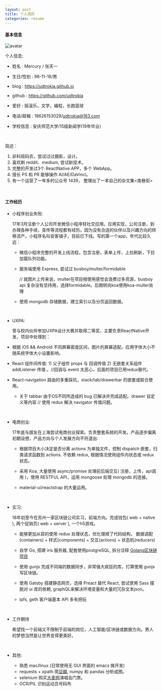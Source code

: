 ```yaml
---
layout: post
title: 个人简历
categories: resume
---
```




#### 基本信息

![avatar]

个人信息: 
+ 姓名 : Mercury / 张天一
+ 生日/性别 : 96-11-18/男  
+ blog : https://udtrokia.github.io
+ github : https://github.com/udtrokia
+ 爱好 : 摇滚乐，文学，编程，长跑篮球  
+ 电话/邮箱 : 18626153029/udtrokia@163.com  
+ 学校信息 : 安庆师范大学/15级新闻学(19年毕业)  

  ​

简述：

1) 非科班码农，尝试过过摄影，设计。  
2) 喜欢刷 reddit、medium, 尝试新技术。  
3) 完整的开发过3个 ReactNative APP，多个 WebApp。  
4) 擅长 PS 和 PR 能够操作 AI/AE/DaVinci。  
5) 有一个运营了一年多的公众号 1439， 整理出了一本自己的杂文集<南巷街>  

  ​
  
#### 工作经历

+ 小程序创业失败:

  17年3月注册个人公司开发微信小程序轻社交应用。应用实现，公司注册，到办理各种手续，宣传等流程都有经历。因为没有合适的伙伴以及兴趣方向的转移流产。小程序名叫安客铺子，目前已下线。写的第一个app，年代比较久远：

  + 微信小程序完整的开发上线流程，包含注册，表单上传，上拉刷新，下拉加载队列功能。

  + 服务端使用 Express, 尝试过 busboy/multer/formidable

    // 就图片上传来说，multer在项目根使用感觉会浪费过多资源，busboy api 复杂没有坚持用，选择formidable。后期转向koa使用koa-multer处理

  + 使用 mongodb 存储数据，建立索引以及分页返回数据。

  ​

+ UXPA: 

  曾与校内伙伴参加UXPA设计大赛并取得二等奖，主要负责ReactNative开发，项目中处理到：

+ 根据 iOS && Android 不同屏幕密度区间，图片的屏幕适配。应用字体大小不随系统字体大小设置影响。

+ React 组件间传值:  1) 父子组件 props 与 回调传值  2) 无嵌套关系组件 addListener 传值 。//回调与 event 太恶心，后面的项目已用redux替代。

+ React-navigation 路由的多重踩坑，stack/tab/drawerbar 的嵌套或联合使用。

  - 关于 tabbar 由于OS不同所造成的 bug 已解决并完成适配。drawer 自定义等内容 // 使用 redux 解决 navigator 传值问题。

  ​

- 电商创业:

  17年底与朋友在上海尝试电商创业探索。负责整套系统的开发。产品逐步偏离初期设想，产品方向与个人发展方向不符退出:

  + 根据项目大小决定是否分离 actions 为单独文件，控制 dispatch 嵌套，归类请求函数到 actions. 不依赖 redux, 根据情况使用组件内状态或 redux 状态。


  + 采用 Koa, 大量使用 async/promise 处理前后端交互( 注册，上传，api调用 )，使用 RESTFUL API，运用 mongoose 处理 mongodb 的连接。

  + material-ui/reactstrap 的大量运用。

    ​

- 实习:

  18年初至今在苏州一家区块链公司实习，前端方向。完成钱包( web + native ), 两个促销页( web + server ), 一个h5游戏。

  - 能够更加从容的使用 redux 处理状态，优化理顺了代码结构， 数据调配(containers) + 样式(components) + 交互(actions) + 状态机(reducers)

  - 自学 Go, 搭建 iris 服务器, 配套使用postgreSQL, 拆分注释 [Golang区块链项目][Golang区块链项目]

  - 使用 gunjs 完成不同端的数据同步，非常强大疯狂的库，打算使用 gunjs 写区块链。

  - 使用 Gatsby 搭建静态网页，选择 Preact 替代 React, 尝试使用 Sass 摆脱对 ui 库的依赖, graphQL来解决环境变量和大量的冗杂文本json。

  - ipfs, geth 客户端基本 API 多有把玩

    ​

+ 工作期待

  希望找一个前端又不限制于前端的岗位，人工智能/区块链或数据方向。男人的梦想当然是让世界变得更美好。

  ​


+ 其他:
  + 熟悉 mac/linux (日常使用无 GUI 界面的 emacs 做开发)
  + requests + xpath 爬[豆瓣][豆瓣], numpy 和 pandas 分析成图。
  + selenium 购买[大麦网][大麦网]演唱会门票。
  + OCR/PIL 识别运动员号码布




[Golang区块链项目]: http://localhost:4000/blockchain/2018/02/04/stucture.html
[豆瓣]: https://github.com/udtrokia/doubaner
[大麦网]: https://github.com/udtrokia/damai
[gayhub]: https://github.com/udtrokia




[avatar]: {{"/_public/resume/avatar.png"}}
[Golang区块链项目]: http://udtrokia.github.io/blockchain/2018/02/04/stucture.html
[豆瓣]: https://github.com/udtrokia/doubaner
[大麦网]: https://github.com/udtrokia/damai
[gayhub]: https://github.com/udtrokia
